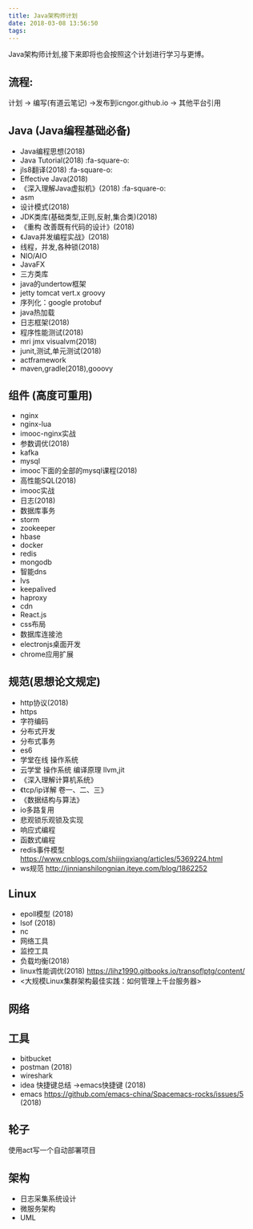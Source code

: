 ```yaml
---
title: Java架构师计划
date: 2018-03-08 13:56:50
tags:
---
```


Java架构师计划,接下来即将也会按照这个计划进行学习与更博。

<!-- more -->

## 流程:
计划 -> 编写(有道云笔记) ->发布到icngor.github.io -> 其他平台引用


## Java (Java编程基础必备)
- Java编程思想(2018)
- Java Tutorial(2018) :fa-square-o: 
- jls8翻译(2018) :fa-square-o: 
- Effective Java(2018)
- 《深入理解Java虚拟机》(2018) :fa-square-o: 
- asm
- 设计模式(2018)
- JDK类库(基础类型,正则,反射,集合类)(2018)
- 《重构 改善既有代码的设计》(2018)
- 《Java并发编程实战》(2018)
- 线程，并发,各种锁(2018)
- NIO/AIO
- JavaFX
- 三方类库
- java的undertow框架
- jetty tomcat vert.x groovy
- 序列化：google protobuf
- java热加载
- 日志框架(2018)
- 程序性能测试(2018)
- mri jmx visualvm(2018)
- junit,测试,单元测试(2018)
- actframework
- maven,gradle(2018),gooovy

## 组件 (高度可重用)
- nginx 
 - nginx-lua
 - imooc-nginx实战 
 - 参数调优(2018)
- kafka
- mysql
 - imooc下面的全部的mysql课程(2018)
 - 高性能SQL(2018)
 - imooc实战
 - 日志(2018)
 - 数据库事务
- storm
- zookeeper
- hbase
- docker
- redis
- mongodb
- 智能dns
- lvs
- keepalived
- haproxy
- cdn
- React.js
- css布局
- 数据库连接池
- electronjs桌面开发
- chrome应用扩展


## 规范(思想论文规定)
- http协议(2018)
- https
- 字符编码
- 分布式开发
- 分布式事务
- es6
- 学堂在线 操作系统
- 云学堂 操作系统 编译原理 llvm,jit
- 《深入理解计算机系统》
- 《tcp/ip详解 卷一、二、三》
- 《数据结构与算法》
- io多路复用
- 悲观锁乐观锁及实现 
- 响应式编程
- 函数式编程
- redis事件模型 https://www.cnblogs.com/shijingxiang/articles/5369224.html
- ws规范 http://jinnianshilongnian.iteye.com/blog/1862252



## Linux
- epoll模型 (2018)
- lsof (2018)
- nc
- 网络工具
- 监控工具
- 负载均衡(2018)
- linux性能调优(2018) https://lihz1990.gitbooks.io/transoflptg/content/
- <大规模Linux集群架构最佳实践：如何管理上千台服务器>

## 网络

## 工具
- bitbucket
- postman (2018)
- wireshark
- idea 快捷键总结 ->emacs快捷键 (2018)
- emacs https://github.com/emacs-china/Spacemacs-rocks/issues/5 (2018)

## 轮子
使用act写一个自动部署项目

## 架构
- 日志采集系统设计
- 微服务架构
- UML